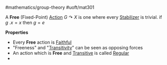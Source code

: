 #mathematics/group-theory #uoft/mat301 

A **Free** (Fixed-Point) [Action](Action.md) $G\curvearrowright X$ is one where every [Stabilizer](Stabilizer.md) is trivial. if $g \ .x=x$ then $g=e$

**Properties**
- Every **Free** action is [Faithful](Faithful.md)
- "Freeness" and "[Transitivity](../../Computer%20Science/CSC236/CSC236%20Notes/Transitive.md)" can be seen as opposing forces
- An action which is **Free** and [Transitive](../../Computer%20Science/CSC236/CSC236%20Notes/Transitive.md) is called [Regular](Regular)
- 